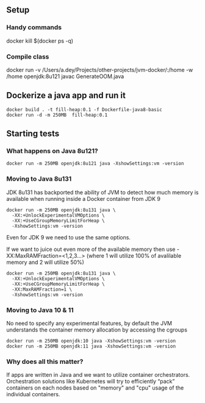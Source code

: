 ## Setup

### Handy commands
docker kill $(docker ps -q)

### Compile class
docker run -v /Users/a.dey/Projects/other-projects/jvm-docker/:/home -w /home openjdk:8u121 javac GenerateOOM.java

## Dockerize a java app and run it 
```
docker build . -t fill-heap:0.1 -f Dockerfile-java8-basic
docker run -d -m 250MB  fill-heap:0.1
```

## Starting tests

### What happens on Java 8u121?
`docker run -m 250MB openjdk:8u121 java -XshowSettings:vm -version`

### Moving to Java 8u131

JDK 8u131 has backported the ability of JVM to detect how much memory is available when running inside a Docker container from JDK 9

```
docker run -m 250MB openjdk:8u131 java \
  -XX:+UnlockExperimentalVMOptions \
  -XX:+UseCGroupMemoryLimitForHeap \
  -XshowSettings:vm -version
```

Even for JDK 9 we need to use the same options.

If we want to juice out even more of the available memory then use -XX:MaxRAMFraction=<1,2,3...> (where 1 will utilize 100% of avalilable memory and 2 will utilize 50%)
```
docker run -m 250MB openjdk:8u131 java \
  -XX:+UnlockExperimentalVMOptions \
  -XX:+UseCGroupMemoryLimitForHeap \
  -XX:MaxRAMFraction=1 \
  -XshowSettings:vm -version
```

### Moving to Java 10 & 11

No need to specify any experimental features, by default the JVM understands the container memory allocation by accessing the cgroups

```
docker run -m 250MB openjdk:10 java -XshowSettings:vm -version
docker run -m 250MB openjdk:11 java -XshowSettings:vm -version
```

### Why does all this matter?
If apps are written in Java and we want to utilize container orchestrators. Orchestration solutions like Kubernetes will try to efficiently “pack” containers on each nodes based on "memory" and "cpu" usage of the individual containers. 
